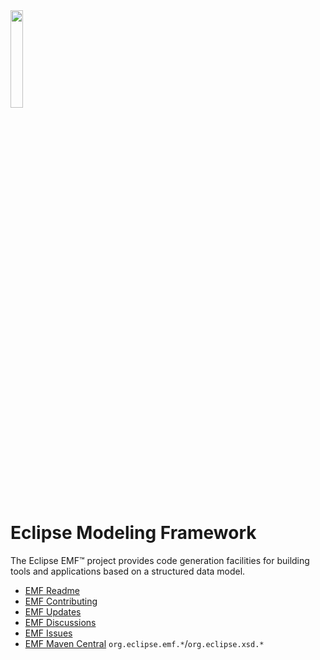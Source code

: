 <img src="https://eclipse.dev/modeling/emf/images/emf_logo.png" width="20%">

# Eclipse Modeling Framework

The Eclipse EMF&trade; project  provides code generation facilities for building tools and applications based on a structured data model.

- [EMF Readme](https://github.com/eclipse-emf/org.eclipse.emf#readme)
- [EMF Contributing](https://github.com/eclipse-emf/org.eclipse.emf/blob/master/CONTRIBUTING.md)
- [EMF Updates](https://download.eclipse.org/modeling/emf/emf/builds/)
- [EMF Discussions](https://github.com/eclipse-emf/org.eclipse.emf/discussions)
- [EMF Issues](https://github.com/eclipse-emf/org.eclipse.emf/issues)
- [EMF Maven Central](https://repo1.maven.org/maven2/org/eclipse/emf/) `org.eclipse.emf.*`/`org.eclipse.xsd.*`
